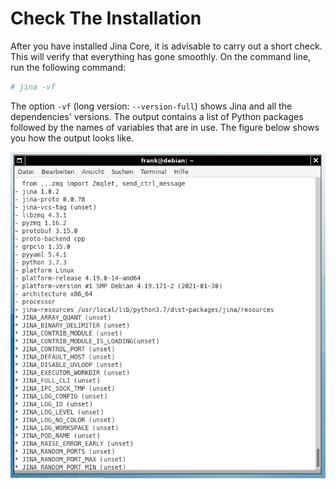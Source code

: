 
# Check The Installation

After you have installed Jina Core, it is advisable to carry out a short check. This will verify that everything has gone smoothly. On the command line, run the following command:

```bash
# jina -vf
```

The option `-vf` (long version: `--version-full`) shows Jina and all the dependencies' versions. The output contains a list of Python packages followed by the names of variables that are in use. The figure below shows you how the output looks like.

![jina-version-full](jina-verify.png "Show Jina and its dependencies")
